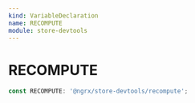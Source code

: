```yaml
---
kind: VariableDeclaration
name: RECOMPUTE
module: store-devtools
---
```


# RECOMPUTE

```ts
const RECOMPUTE: '@ngrx/store-devtools/recompute';
```
